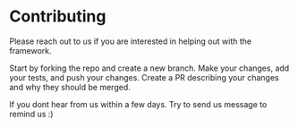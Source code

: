 # Contributing

Please reach out to us if you are interested in helping out with the framework.

Start by forking the repo and create a new branch.
Make your changes, add your tests, and push your changes.
Create a PR describing your changes and why they should be merged.

If you dont hear from us within a few days.
Try to send us message to remind us :)